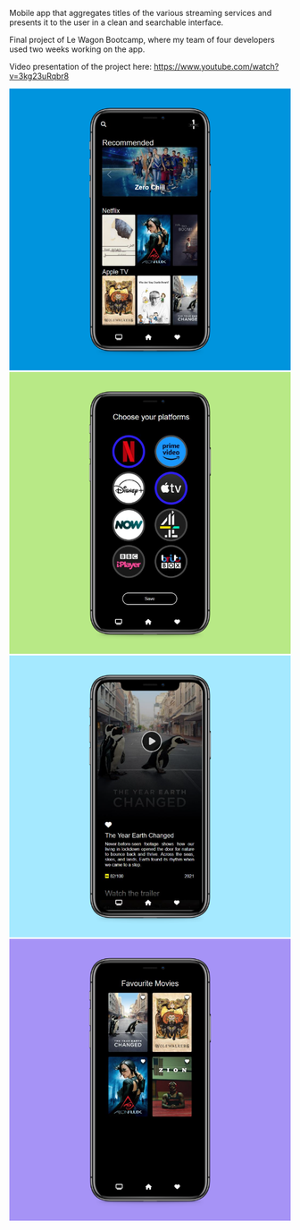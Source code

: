 Mobile app that aggregates titles of the various streaming services and presents it to the user in a clean and searchable interface.

Final project of Le Wagon Bootcamp, where my team of four developers used two weeks working on the app.

Video presentation of the project here: https://www.youtube.com/watch?v=3kg23uRqbr8


<img src="app/assets/images/Index.png" title="Index">
<img src="app/assets/images/Platforms.png" title="Platforms">
<img src="app/assets/images/Show.png" title="Show">
<img src="app/assets/images/Favourites.png" title="Favourites">
